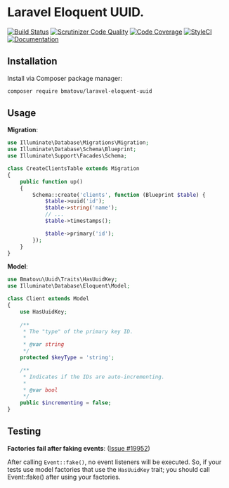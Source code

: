 # Laravel Eloquent UUID.

[![Build Status](https://travis-ci.org/mtvbrianking/laravel-eloquent-uuid.svg?branch=master)](https://travis-ci.org/mtvbrianking/laravel-eloquent-uuid)
[![Scrutinizer Code Quality](https://scrutinizer-ci.com/g/mtvbrianking/laravel-eloquent-uuid/badges/quality-score.png?b=master)](https://scrutinizer-ci.com/g/mtvbrianking/laravel-eloquent-uuid/?branch=master)
[![Code Coverage](https://scrutinizer-ci.com/g/mtvbrianking/laravel-eloquent-uuid/badges/coverage.png?b=master)](https://scrutinizer-ci.com/g/mtvbrianking/laravel-eloquent-uuid/?branch=master)
[![StyleCI](https://github.styleci.io/repos/230607368/shield?branch=master)](https://github.styleci.io/repos/230607368)
[![Documentation](https://img.shields.io/badge/Documentation-Blue)](https://mtvbrianking.github.io/laravel-eloquent-uuid)

## Installation

Install via Composer package manager:

```bash
composer require bmatovu/laravel-eloquent-uuid
```

## Usage

**Migration**:

```php
use Illuminate\Database\Migrations\Migration;
use Illuminate\Database\Schema\Blueprint;
use Illuminate\Support\Facades\Schema;

class CreateClientsTable extends Migration
{
    public function up()
    {
        Schema::create('clients', function (Blueprint $table) {
            $table->uuid('id');
            $table->string('name');
            // ...
            $table->timestamps();

            $table->primary('id');
        });
    }
}
```

**Model**:

```php
use Bmatovu\Uuid\Traits\HasUuidKey;
use Illuminate\Database\Eloquent\Model;

class Client extends Model
{
    use HasUuidKey;
    
    /**
     * The "type" of the primary key ID.
     *
     * @var string
     */
    protected $keyType = 'string';

    /**
     * Indicates if the IDs are auto-incrementing.
     *
     * @var bool
     */
    public $incrementing = false;
}
```

## Testing

**Factories fail after faking events**: ([Issue #19952](https://github.com/laravel/framework/issues/19952))

After calling `Event::fake()`, no event listeners will be executed. So, if your tests use model factories that use the `HasUuidKey` trait; you should call Event::fake() after using your factories.
